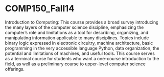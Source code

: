# COMP150_Fall14
Introduction to Computing: This course provides a broad survey introducing the many layers of the computer science discipline, emphasizing the computer’s role and limitations as a tool for describing, organizing, and manipulating information applicable to many disciplines. Topics include binary logic expressed in electronic circuitry, machine architecture, basic programming in the very accessible language Python, data organization, the potential and limitations of machines, and useful tools.  This course serves as a terminal course for students who want a one-course introduction to the field, as well as a preliminary course to upper-level computer science offerings.
